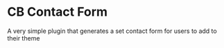 # CB Contact Form

A very simple plugin that generates a set contact form for users to add to their theme